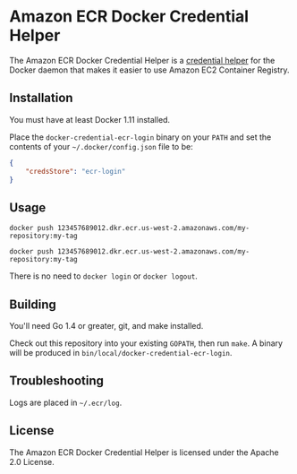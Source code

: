 # Amazon ECR Docker Credential Helper

The Amazon ECR Docker Credential Helper is a 
[credential helper](https://github.com/docker/docker-credential-helpers)
for the Docker daemon that makes it easier to use Amazon EC2 Container
Registry.

## Installation

You must have at least Docker 1.11 installed.

Place the `docker-credential-ecr-login` binary on your `PATH` and set the contents
of your `~/.docker/config.json` file to be:

```json
{
	"credsStore": "ecr-login"
}
```

## Usage

`docker push 123457689012.dkr.ecr.us-west-2.amazonaws.com/my-repository:my-tag`

`docker push 123457689012.dkr.ecr.us-west-2.amazonaws.com/my-repository:my-tag`

There is no need to `docker login` or `docker logout`.

## Building

You'll need Go 1.4 or greater, git, and make installed.

Check out this repository into your existing `GOPATH`, then run `make`.  A
binary will be produced in `bin/local/docker-credential-ecr-login`.

## Troubleshooting

Logs are placed in `~/.ecr/log`.

## License

The Amazon ECR Docker Credential Helper is licensed under the Apache 2.0 License.